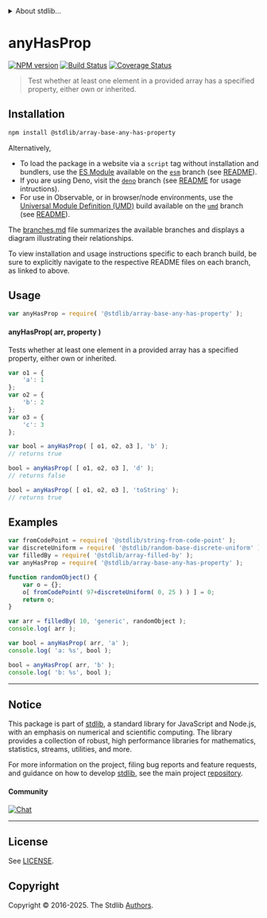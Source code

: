 <!--

@license Apache-2.0

Copyright (c) 2025 The Stdlib Authors.

Licensed under the Apache License, Version 2.0 (the "License");
you may not use this file except in compliance with the License.
You may obtain a copy of the License at

   http://www.apache.org/licenses/LICENSE-2.0

Unless required by applicable law or agreed to in writing, software
distributed under the License is distributed on an "AS IS" BASIS,
WITHOUT WARRANTIES OR CONDITIONS OF ANY KIND, either express or implied.
See the License for the specific language governing permissions and
limitations under the License.

-->


<details>
  <summary>
    About stdlib...
  </summary>
  <p>We believe in a future in which the web is a preferred environment for numerical computation. To help realize this future, we've built stdlib. stdlib is a standard library, with an emphasis on numerical and scientific computation, written in JavaScript (and C) for execution in browsers and in Node.js.</p>
  <p>The library is fully decomposable, being architected in such a way that you can swap out and mix and match APIs and functionality to cater to your exact preferences and use cases.</p>
  <p>When you use stdlib, you can be absolutely certain that you are using the most thorough, rigorous, well-written, studied, documented, tested, measured, and high-quality code out there.</p>
  <p>To join us in bringing numerical computing to the web, get started by checking us out on <a href="https://github.com/stdlib-js/stdlib">GitHub</a>, and please consider <a href="https://opencollective.com/stdlib">financially supporting stdlib</a>. We greatly appreciate your continued support!</p>
</details>

# anyHasProp

[![NPM version][npm-image]][npm-url] [![Build Status][test-image]][test-url] [![Coverage Status][coverage-image]][coverage-url] <!-- [![dependencies][dependencies-image]][dependencies-url] -->

> Test whether at least one element in a provided array has a specified property, either own or inherited.

<!-- Section to include introductory text. Make sure to keep an empty line after the intro `section` element and another before the `/section` close. -->

<section class="intro">

</section>

<!-- /.intro -->

<!-- Package usage documentation. -->

<section class="installation">

## Installation

```bash
npm install @stdlib/array-base-any-has-property
```

Alternatively,

-   To load the package in a website via a `script` tag without installation and bundlers, use the [ES Module][es-module] available on the [`esm`][esm-url] branch (see [README][esm-readme]).
-   If you are using Deno, visit the [`deno`][deno-url] branch (see [README][deno-readme] for usage intructions).
-   For use in Observable, or in browser/node environments, use the [Universal Module Definition (UMD)][umd] build available on the [`umd`][umd-url] branch (see [README][umd-readme]).

The [branches.md][branches-url] file summarizes the available branches and displays a diagram illustrating their relationships.

To view installation and usage instructions specific to each branch build, be sure to explicitly navigate to the respective README files on each branch, as linked to above.

</section>

<section class="usage">

## Usage

```javascript
var anyHasProp = require( '@stdlib/array-base-any-has-property' );
```

#### anyHasProp( arr, property )

Tests whether at least one element in a provided array has a specified property, either own or inherited.

```javascript
var o1 = {
    'a': 1
};
var o2 = {
    'b': 2
};
var o3 = {
    'c': 3
};

var bool = anyHasProp( [ o1, o2, o3 ], 'b' );
// returns true

bool = anyHasProp( [ o1, o2, o3 ], 'd' );
// returns false

bool = anyHasProp( [ o1, o2, o3 ], 'toString' );
// returns true
```

</section>

<!-- /.usage -->

<!-- Package usage notes. Make sure to keep an empty line after the `section` element and another before the `/section` close. -->

<section class="notes">

</section>

<!-- /.notes -->

<!-- Package usage examples. -->

<section class="examples">

## Examples

<!-- eslint no-undef: "error" -->

```javascript
var fromCodePoint = require( '@stdlib/string-from-code-point' );
var discreteUniform = require( '@stdlib/random-base-discrete-uniform' );
var filledBy = require( '@stdlib/array-filled-by' );
var anyHasProp = require( '@stdlib/array-base-any-has-property' );

function randomObject() {
    var o = {};
    o[ fromCodePoint( 97+discreteUniform( 0, 25 ) ) ] = 0;
    return o;
}

var arr = filledBy( 10, 'generic', randomObject );
console.log( arr );

var bool = anyHasProp( arr, 'a' );
console.log( 'a: %s', bool );

bool = anyHasProp( arr, 'b' );
console.log( 'b: %s', bool );
```

</section>

<!-- /.examples -->

<!-- Section to include cited references. If references are included, add a horizontal rule *before* the section. Make sure to keep an empty line after the `section` element and another before the `/section` close. -->

<section class="references">

</section>

<!-- /.references -->

<!-- Section for related `stdlib` packages. Do not manually edit this section, as it is automatically populated. -->

<section class="related">

</section>

<!-- /.related -->

<!-- Section for all links. Make sure to keep an empty line after the `section` element and another before the `/section` close. -->


<section class="main-repo" >

* * *

## Notice

This package is part of [stdlib][stdlib], a standard library for JavaScript and Node.js, with an emphasis on numerical and scientific computing. The library provides a collection of robust, high performance libraries for mathematics, statistics, streams, utilities, and more.

For more information on the project, filing bug reports and feature requests, and guidance on how to develop [stdlib][stdlib], see the main project [repository][stdlib].

#### Community

[![Chat][chat-image]][chat-url]

---

## License

See [LICENSE][stdlib-license].


## Copyright

Copyright &copy; 2016-2025. The Stdlib [Authors][stdlib-authors].

</section>

<!-- /.stdlib -->

<!-- Section for all links. Make sure to keep an empty line after the `section` element and another before the `/section` close. -->

<section class="links">

[npm-image]: http://img.shields.io/npm/v/@stdlib/array-base-any-has-property.svg
[npm-url]: https://npmjs.org/package/@stdlib/array-base-any-has-property

[test-image]: https://github.com/stdlib-js/array-base-any-has-property/actions/workflows/test.yml/badge.svg?branch=main
[test-url]: https://github.com/stdlib-js/array-base-any-has-property/actions/workflows/test.yml?query=branch:main

[coverage-image]: https://img.shields.io/codecov/c/github/stdlib-js/array-base-any-has-property/main.svg
[coverage-url]: https://codecov.io/github/stdlib-js/array-base-any-has-property?branch=main

<!--

[dependencies-image]: https://img.shields.io/david/stdlib-js/array-base-any-has-property.svg
[dependencies-url]: https://david-dm.org/stdlib-js/array-base-any-has-property/main

-->

[chat-image]: https://img.shields.io/gitter/room/stdlib-js/stdlib.svg
[chat-url]: https://app.gitter.im/#/room/#stdlib-js_stdlib:gitter.im

[stdlib]: https://github.com/stdlib-js/stdlib

[stdlib-authors]: https://github.com/stdlib-js/stdlib/graphs/contributors

[umd]: https://github.com/umdjs/umd
[es-module]: https://developer.mozilla.org/en-US/docs/Web/JavaScript/Guide/Modules

[deno-url]: https://github.com/stdlib-js/array-base-any-has-property/tree/deno
[deno-readme]: https://github.com/stdlib-js/array-base-any-has-property/blob/deno/README.md
[umd-url]: https://github.com/stdlib-js/array-base-any-has-property/tree/umd
[umd-readme]: https://github.com/stdlib-js/array-base-any-has-property/blob/umd/README.md
[esm-url]: https://github.com/stdlib-js/array-base-any-has-property/tree/esm
[esm-readme]: https://github.com/stdlib-js/array-base-any-has-property/blob/esm/README.md
[branches-url]: https://github.com/stdlib-js/array-base-any-has-property/blob/main/branches.md

[stdlib-license]: https://raw.githubusercontent.com/stdlib-js/array-base-any-has-property/main/LICENSE

</section>

<!-- /.links -->
